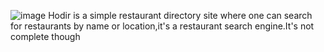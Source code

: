 ![image](https://github.com/user-attachments/assets/0703e99d-8287-4180-8c33-de51dc6d0783)
Hodir is a simple restaurant directory site where one can search for restaurants by name or location,it's a restaurant search engine.It's not complete though
